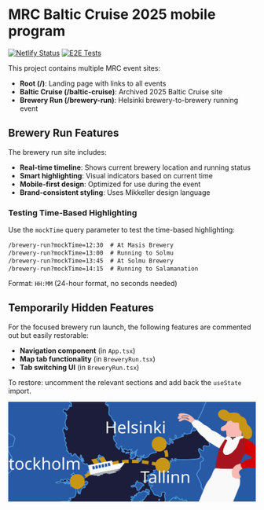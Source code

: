 # MRC Baltic Cruise 2025 mobile program

[![Netlify Status](https://api.netlify.com/api/v1/badges/a7fc3283-42c3-45ca-a04a-9a585ad71f32/deploy-status)](https://app.netlify.com/sites/mrcbalticcruise/deploys)
[![E2E Tests](https://github.com/Tiketti/mrc-baltic-cruise/actions/workflows/playwright.yml/badge.svg)](https://github.com/Tiketti/mrc-baltic-cruise/actions/workflows/playwright.yml)

This project contains multiple MRC event sites:

- **Root (/)**: Landing page with links to all events
- **Baltic Cruise (/baltic-cruise)**: Archived 2025 Baltic Cruise site  
- **Brewery Run (/brewery-run)**: Helsinki brewery-to-brewery running event

## Brewery Run Features

The brewery run site includes:
- **Real-time timeline**: Shows current brewery location and running status
- **Smart highlighting**: Visual indicators based on current time
- **Mobile-first design**: Optimized for use during the event
- **Brand-consistent styling**: Uses Mikkeller design language

### Testing Time-Based Highlighting

Use the `mockTime` query parameter to test the time-based highlighting:

```
/brewery-run?mockTime=12:30  # At Masis Brewery
/brewery-run?mockTime=13:00  # Running to Solmu  
/brewery-run?mockTime=13:45  # At Solmu Brewery
/brewery-run?mockTime=14:15  # Running to Salamanation
```

Format: `HH:MM` (24-hour format, no seconds needed)

## Temporarily Hidden Features

For the focused brewery run launch, the following features are commented out but easily restorable:

- **Navigation component** (in `App.tsx`)
- **Map tab functionality** (in `BreweryRun.tsx`)
- **Tab switching UI** (in `BreweryRun.tsx`)

To restore: uncomment the relevant sections and add back the `useState` import.

![Cruise Map](./public/assets/mrc_cruise_map.svg)
